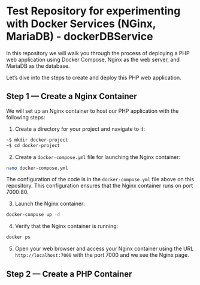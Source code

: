 # Test Repository for experimenting with Docker Services (NGinx, MariaDB) - dockerDBService

In this repository we will walk you through the process of deploying a PHP web application using Docker Compose, Nginx as the web server, and MariaDB as the database.

Let’s dive into the steps to create and deploy this PHP web application.

## Step 1 — Create a Nginx Container

We will set up an Nginx container to host our PHP application with the following steps:

1. Create a directory for your project and navigate to it:
```bash
~$ mkdir docker-project
~$ cd docker-project
```

2. Create a `docker-compose.yml` file for launching the Nginx container:
```bash
nano docker-compose.yml
```
The configuration of the code is in the `docker-compose.yml` file above on this repository.
This configuration ensures that the Nginx container runs on port 7000:80.

3. Launch the Nginx container:
```bash
docker-compose up -d
```
4. Verify that the Nginx container is running:

```bash
docker ps
```
5. Open your web browser and access your Nginx container using the URL `http://localhost:7000` with the port 7000 and we see the Nginx page.
   
## Step 2 — Create a PHP Container









